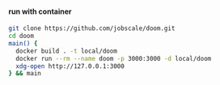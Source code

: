 #### run with container

```bash
git clone https://github.com/jobscale/doom.git
cd doom
main() {
  docker build . -t local/doom
  docker run --rm --name doom -p 3000:3000 -d local/doom
  xdg-open http://127.0.0.1:3000
} && main
```
